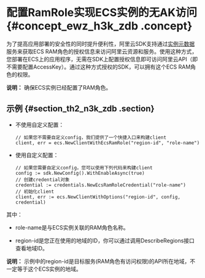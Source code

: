 # 配置RamRole实现ECS实例的无AK访问 {#concept_ewz_h3k_zdb .concept}

为了提高应用部署的安全性的同时提升便利性，阿里云SDK支持通过[实例元数据](../cn.zh-CN/用户指南/实例/实例自定义/元数据/实例元数据.md#)服务来获取ECS RAM角色的授权信息来访问阿里云资源和服务。使用这种方式，您部署在ECS上的应用程序，无需在SDK上配置授权信息即可访问阿里云API（即不需要配置AccessKey）。通过这种方式授权的SDK，可以拥有这个ECS RAM角色的权限。

**说明：** 确保ECS实例已经配置了RAM角色。

## 示例 {#section_th2_n3k_zdb .section}

-   不使用自定义配置：

    ```
    // 如果您不需要自定义config，我们提供了一个快捷入口来构建client
    client, err = ecs.NewClientWithEcsRamRole("region-id", "role-name")
    ```

-   使用自定义配置：

    ```
    // 如果您需要自定义config，您可以使用下列代码来构建client
    config := sdk.NewConfig().WithEnableAsync(true)
    // 创建credential对象
    credential := credentials.NewEcsRamRoleCredential("role-name")
    // 初始化client
    client, err := ecs.NewClientWithOptions("region-id", config, credential)
    ```


其中：

-   role-name是与ECS实例关联的RAM角色名称。

-   region-id是您正在使用的地域的ID，你可以通过调用DescribeRegions接口查看地域ID。

**说明：** 示例中的region-id是目标服务\(RAM角色有访问权限\)的API所在地域，不一定等于这个ECS实例的地域。


